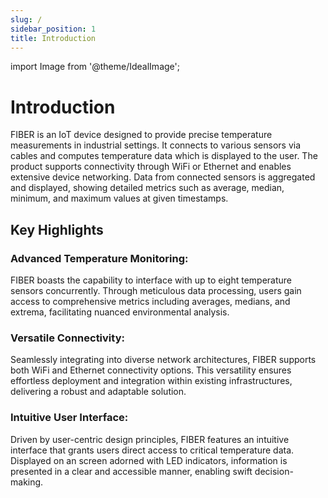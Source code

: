 ```yaml
---
slug: /
sidebar_position: 1
title: Introduction
---
```

import Image from '@theme/IdealImage';

# Introduction

FIBER is an IoT device designed to provide precise temperature measurements in industrial settings. It connects to various sensors via cables and computes temperature data which is displayed to the user. The product supports connectivity through WiFi or Ethernet and enables extensive device networking. Data from connected sensors is aggregated and displayed, showing detailed metrics such as average, median, minimum, and maximum values at given timestamps.

## Key Highlights

### Advanced Temperature Monitoring:
FIBER boasts the capability to interface with up to eight temperature sensors concurrently. Through meticulous data processing, users gain access to comprehensive metrics including averages, medians, and extrema, facilitating nuanced environmental analysis.

### Versatile Connectivity:
Seamlessly integrating into diverse network architectures, FIBER supports both WiFi and Ethernet connectivity options. This versatility ensures effortless deployment and integration within existing infrastructures, delivering a robust and adaptable solution.

### Intuitive User Interface:
Driven by user-centric design principles, FIBER features an intuitive interface that grants users direct access to critical temperature data. Displayed on an screen adorned with LED indicators, information is presented in a clear and accessible manner, enabling swift decision-making.
